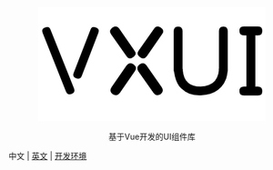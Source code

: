 <p align="center">
  <img src="./logo.png" />
</p>
<p align="center">
  基于Vue开发的UI组件库
</p>

中文 | [英文](./README.md) | [开发环境](./development-environment.md)
